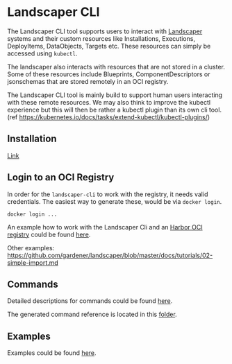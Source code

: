 # Landscaper CLI

The Landscaper CLI tool supports users to interact with [Landscaper](https://github.com/gardener/landscaper) 
systems and their custom resources like Installations, Executions, DeployItems, DataObjects, Targets etc. These 
resources can simply be accessed using `kubectl`.

The landscaper also interacts with resources that are not stored in a cluster.
Some of these resources include Blueprints, ComponentDescriptors or jsonschemas that are stored remotely in an OCI 
registry.

The Landscaper CLI tool is mainly build to support human users interacting with these remote resources.
We may also think to improve the kubectl experience but this will then be rather a kubectl plugin than its own cli tool.
(ref https://kubernetes.io/docs/tasks/extend-kubectl/kubectl-plugins/)

## Installation

[Link](./docs/installation.md)

## Login to an OCI Registry

In order for the `landscaper-cli` to work with the registry, it needs valid credentials. The easiest way to generate 
these, would be via `docker login`. 

```shell
docker login ...
```

An example how to work with the Landscaper Cli and an [Harbor OCI registry](https://github.com/goharbor/harbor-helm) 
could be found [here](https://github.com/gardener/landscaper/blob/master/docs/tutorials/00-local-setup.md).

Other examples:
https://github.com/gardener/landscaper/blob/master/docs/tutorials/02-simple-import.md 

## Commands 

Detailed descriptions for commands could be found [here](docs/commands/README.md).

The generated command reference is located in this [folder](docs/reference/landscaper-cli.md). 

## Examples 

Examples could be found [here](docs/examples/README.md).